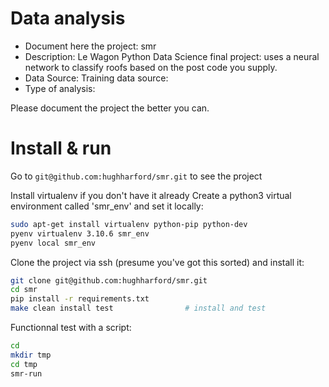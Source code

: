 # Data analysis
- Document here the project: smr
- Description: Le Wagon Python Data Science final project: uses a neural network 
               to classify roofs based on the post code you supply. 
- Data Source: Training data source: 
- Type of analysis:

Please document the project the better you can.

# Install & run

Go to `git@github.com:hughharford/smr.git` to see the project

Install virtualenv if you don't have it already
Create a python3 virtual environment called 'smr_env' and set it locally:

```bash
sudo apt-get install virtualenv python-pip python-dev
pyenv virtualenv 3.10.6 smr_env
pyenv local smr_env 
```

Clone the project via ssh (presume you've got this sorted) and install it:

```bash
git clone git@github.com:hughharford/smr.git
cd smr
pip install -r requirements.txt
make clean install test                # install and test
```

Functionnal test with a script:

```bash
cd
mkdir tmp
cd tmp
smr-run
```
